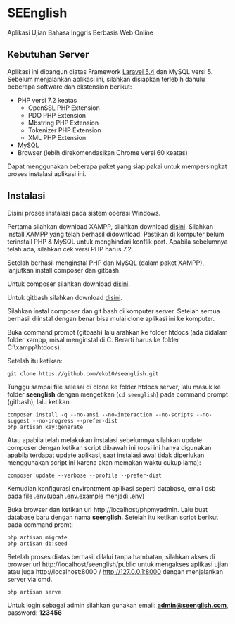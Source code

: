 # SEEnglish

Aplikasi Ujian Bahasa Inggris Berbasis Web Online

## Kebutuhan Server

Aplikasi ini dibangun diatas Framework <a href="https://laravel.com/docs/5.5" target="_blank" title="silahkan buka di tab baru, dengan klik kanan atau klik CTRL + clik">Laravel 5.4</a> dan MySQL versi 5. Sebelum menjalankan aplikasi ini, silahkan disiapkan terlebih dahulu beberapa software dan ekstension berikut:

- PHP versi 7.2 keatas
  - OpenSSL PHP Extension
  - PDO PHP Extension
  - Mbstring PHP Extension
  - Tokenizer PHP Extension
  - XML PHP Extension
- MySQL
- Browser (lebih direkomendasikan Chrome versi 60 keatas)

Dapat menggunakan beberapa paket yang siap pakai untuk mempersingkat proses instalasi aplikasi ini.

## Instalasi

Disini proses instalasi pada sistem operasi Windows.

Pertama silahkan download XAMPP, silahkan download <a href="https://www.apachefriends.org/xampp-files/7.0.32/xampp-win32-7.0.32-0-VC14-installer.exe" target="_blank" title="silahkan buka di tab baru, dengan klik kanan atau klik CTRL + clik">disini</a>.
Silahkan install XAMPP yang telah berhasil didownload. Pastikan di komputer belum terinstall PHP & MySQL untuk menghindari konflik port. Apabila sebelumnya telah ada, silahkan cek versi PHP harus 7.2.

Setelah berhasil menginstal PHP dan MySQL (dalam paket XAMPP), lanjutkan install composer dan gitbash.

Untuk composer silahkan download <a href="https://getcomposer.org/" target="_blank" title="silahkan buka di tab baru, dengan klik kanan atau klik CTRL + clik">disini</a>.

Untuk gitbash silahkan download <a href="https://git-scm.com/download/win" target="_blank" title="silahkan buka di tab baru, dengan klik kanan atau klik CTRL + clik">disini</a>.

Silahkan instal composer dan git bash di komputer server. Setelah semua berhasil diinstal dengan benar bisa mulai clone aplikasi ini ke komputer.

Buka command prompt (gitbash) lalu arahkan ke folder htdocs (ada didalam folder xampp, misal menginstal di C. Berarti harus ke folder C:\\xampp\htdocs).

Setelah itu ketikan:

```
git clone https://github.com/eko10/seenglish.git
```

Tunggu sampai file selesai di clone ke folder htdocs server, lalu masuk ke folder <b>seenglish</b> dengan mengetikan (`cd seenglish`) pada command prompt (gitbash), lalu ketikan :

```
composer install -q --no-ansi --no-interaction --no-scripts --no-suggest --no-progress --prefer-dist
php artisan key:generate
```

Atau apabila telah melakukan instalasi sebelumnya silahkan update composer dengan ketikan script dibawah ini (opsi ini hanya digunakan apabila terdapat update aplikasi, saat instalasi awal tidak diperlukan menggunakan script ini karena akan memakan waktu cukup lama):

```
composer update --verbose --profile --prefer-dist
```

Kemudian konfigurasi environtment aplikasi seperti database, email dsb pada file .env(ubah .env.example menjadi .env)

Buka browser dan ketikan url http://localhost/phpmyadmin. Lalu buat database baru dengan nama <b>seenglish</b>. Setelah itu ketikan script berikut pada command promt:

```
php artisan migrate
php artisan db:seed
```

Setelah proses diatas berhasil dilalui tanpa hambatan, silahkan akses di browser url http://localhost/seenglish/public untuk mengakses aplikasi ujian atau juga http://localhost:8000 / http://127.0.0.1:8000 dengan menjalankan server via cmd.

```
php artisan serve
```

Untuk login sebagai admin silahkan gunakan email: <b>admin@seenglish.com</b>, password: <b>123456</b>
